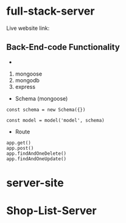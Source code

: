 # full-stack-server

Live website link:

## Back-End-code Functionality

-

1. mongoose
2. mongodb
3. express

- Schema (mongoose)

```mongoose schema and model
const schema = new Schema({})

const model = model('model', schema)
```

- Route

```route
app.get()
app.post()
app.findAndOneDelete()
app.findAndOneUpdate()
```

# server-site

# Shop-List-Server

